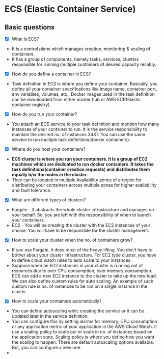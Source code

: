 # ECS (Elastic Container Service)
## Basic questions

- [X] What is ECS?
 * It is a control plane which manages creation, monitoring & scaling of containers.
 * It has a group of components, namely tasks, services, clusters responsible for running multiple containers of desired capacity reliably.
    
- [X] How do you define a container in ECS?
 * Task definition in ECS is where you define your container. Basically, you define all your container specifications like image name, container port, env variables, volumes, etc., Docker images used in the task definition can be downloaded from either docker hub or AWS ECR(Elastic container registry).
    
- [X] How do you run your container?
 * You attach an ECS service to your task definition and mention how many instances of your container to run. It is the service responsibility to maintain the desired no. of instances 24X7. You can use the same service to run multiple task definitions(docker containers).

- [X] Where do you host your containers?
* **ECS cluster is where you run your containers. It is a group of EC2 machines which are dedicated to run docker containers. It takes the task definitions(container creation requests) and distributes them equally b/w the nodes in the cluster.**
* They can be located in multiple Availability zones of a region for distributing your containers across multiple zones for higher availability and fault tolerance.
  
- [X] What are different types of clusters? 
* Fargate - It abstracts the whole cluster infrastructure and manages on your behalf. So, you are left with the responsibility of when to launch your containers.    
* EC2 - You will be creating the cluster with the EC2 instances of your choice. You will have to be responsible for the cluster management.
    
- [X] How to scale your cluster when the no. of containers grow?    
* If you use Fargate, it does most of the heavy lifting. You don't have to bother about your cluster infrastructure. For EC2 type cluster, you have to define cloud watch rules to auto scale to your instances.
* Suppose when an EC2 instances in your cluster is running out of resources due to over CPU consumption, over memory consumption. ECS can add a new EC2 instance to the cluster to take up the new load. We can also define custom rules for auto scaling. An example of such custom rule is no. of instances to be run on a single instance in the cluster.  

- [X] How to scale your containers automatically?    
* You can define autoscaling while creating the servive or it can be updated later in the service definition. 
* You can configure this by setting alarms for memory, CPU consumption or any application metric of your application in the AWS Cloud Watch. It use a scaling policy to scale out or scale in no. of instances based on the application state. Scaling policy is where you define how you want the scaling to happen. There are default autoscaling options available. But, you can configure a new one.
* 

